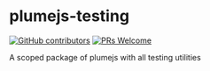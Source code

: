 # plumejs-testing
[![GitHub contributors](https://img.shields.io/github/contributors/kiranmantha/plumejs-testing)](https://GitHub.com/KiranMantha/plumejs-testing/graphs/contributors/) [![PRs Welcome](https://img.shields.io/badge/PRs-welcome-brightgreen.svg)](https://GitHub.com/KiranMantha/plumejs-testing/pulls)


A scoped package of plumejs with all testing utilities
